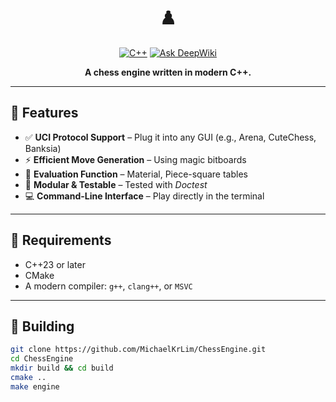 <div align="center">

# ♟️

[![C++](https://img.shields.io/badge/C%2B%2B-23-blue.svg)](https://en.cppreference.com/)
[![Ask DeepWiki](https://deepwiki.com/badge.svg)](https://deepwiki.com/MichaelKrLim/ChessEngine)
<!-- [![License](https://img.shields.io/badge/license-MIT-lightgrey)]() -->

**A chess engine written in modern C++.**

</div>

---

## 🚀 Features

- ✅ **UCI Protocol Support** – Plug it into any GUI (e.g., Arena, CuteChess, Banksia)
- ⚡ **Efficient Move Generation** – Using magic bitboards
- 🧮 **Evaluation Function** – Material, Piece-square tables
- 🧪 **Modular & Testable** – Tested with *Doctest*
- 💻 **Command-Line Interface** – Play directly in the terminal

---

## 🧰 Requirements

- C++23 or later
- CMake
- A modern compiler: `g++`, `clang++`, or `MSVC`

---

## 🔨 Building

```bash
git clone https://github.com/MichaelKrLim/ChessEngine.git
cd ChessEngine
mkdir build && cd build
cmake ..
make engine
```
